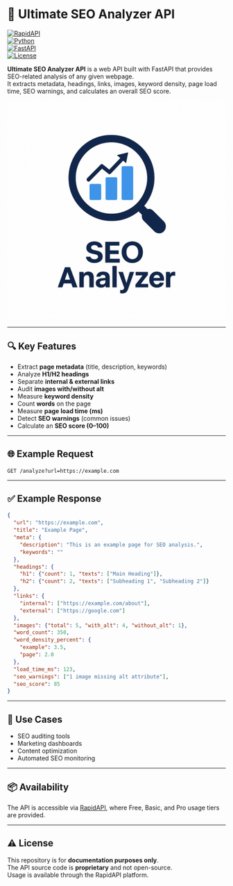 # 🚀 Ultimate SEO Analyzer API

[![RapidAPI](https://img.shields.io/badge/View%20on-RapidAPI-00bfff?logo=cloudflare&logoColor=white)](https://rapidapi.com/KovalDenys1/api/ultimate-seo-analyzer)  
[![Python](https://img.shields.io/badge/Python-3.9+-3776AB?logo=python&logoColor=white)](https://www.python.org/)  
[![FastAPI](https://img.shields.io/badge/FastAPI-Framework-009688?logo=fastapi&logoColor=white)](https://fastapi.tiangolo.com/)  
[![License](https://img.shields.io/badge/License-Proprietary-red)](#-license)

**Ultimate SEO Analyzer API** is a web API built with FastAPI that provides SEO-related analysis of any given webpage.  
It extracts metadata, headings, links, images, keyword density, page load time, SEO warnings, and calculates an overall SEO score.

![SEO Analyzer Logo](Logo.png)

---

## 🔍 Key Features
- Extract **page metadata** (title, description, keywords)  
- Analyze **H1/H2 headings**  
- Separate **internal & external links**  
- Audit **images with/without alt**  
- Measure **keyword density**  
- Count **words** on the page  
- Measure **page load time (ms)**  
- Detect **SEO warnings** (common issues)  
- Calculate an **SEO score (0–100)**  

---

## 🌐 Example Request

```http
GET /analyze?url=https://example.com
```

---

## ✅ Example Response

```json
{
  "url": "https://example.com",
  "title": "Example Page",
  "meta": {
    "description": "This is an example page for SEO analysis.",
    "keywords": ""
  },
  "headings": {
    "h1": {"count": 1, "texts": ["Main Heading"]},
    "h2": {"count": 2, "texts": ["Subheading 1", "Subheading 2"]}
  },
  "links": {
    "internal": ["https://example.com/about"],
    "external": ["https://google.com"]
  },
  "images": {"total": 5, "with_alt": 4, "without_alt": 1},
  "word_count": 350,
  "word_density_percent": {
    "example": 3.5,
    "page": 2.0
  },
  "load_time_ms": 123,
  "seo_warnings": ["1 image missing alt attribute"],
  "seo_score": 85
}
```

---

## 📌 Use Cases
- SEO auditing tools  
- Marketing dashboards  
- Content optimization  
- Automated SEO monitoring  

---

## 📦 Availability
The API is accessible via [RapidAPI](https://rapidapi.com/KovalDenys1/api/ultimate-seo-analyzer), where Free, Basic, and Pro usage tiers are provided.

---

## ⚠️ License
This repository is for **documentation purposes only**.  
The API source code is **proprietary** and not open-source.  
Usage is available through the RapidAPI platform.  

